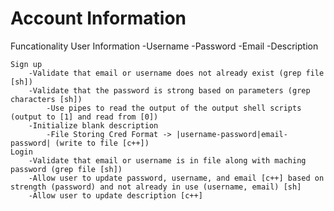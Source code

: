# Account Information
 Funcationality
    User Information
        -Username
        -Password
        -Email
        -Description
    
    
    Sign up
        -Validate that email or username does not already exist (grep file [sh])
        -Validate that the password is strong based on parameters (grep characters [sh])
            -Use pipes to read the output of the output shell scripts (output to [1] and read from [0])
        -Initialize blank description 
            -File Storing Cred Format -> |username-password|email-password| (write to file [c++])
    Login
        -Validate that email or username is in file along with maching password (grep file [sh])
        -Allow user to update password, username, and email [c++] based on strength (password) and not already in use (username, email) [sh]
        -Allow user to update description [c++]
    

